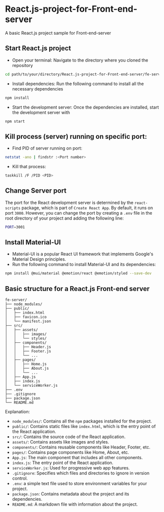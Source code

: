 # React.js-project-for-Front-end-server
A basic React.js project sample for Front-end-server

## Start React.js project

- Open your terminal: Navigate to the directory where you cloned the repository
```bash
cd path/to/your/directory/React.js-project-for-Front-end-server/fe-server
```
- Install dependencies: Run the following command to install all the necessary dependencies
```bash
npm install
```
- Start the development server: Once the dependencies are installed, start the development server with
```bash
npm start
```

## Kill process (server) running on specific port:
- Find PID of server running on port:
```bash
netstat -ano | findstr :<Port number>
```
- Kill that process:
```bash
taskkill /F /PID <PID>
```

## Change Server port
The port for the React development server is determined by the ```react-scripts``` package, which is part of ```Create React App```. By default, it runs on port ```3000```. However, you can change the port by creating a ```.env``` file in the root directory of your project and adding the following line:
```bash
PORT=3001
```

## Install Material-UI
- Material-UI is a popular React UI framework that implements Google's Material Design principles.
- Run the following command to install Material-UI and its dependencies:
```bash
npm install @mui/material @emotion/react @emotion/styled --save-dev
```

## Basic structure for a React.js Front-end server

```
fe-server/
├── node_modules/
├── public/
│   ├── index.html
│   ├── favicon.ico
│   └── manifest.json
├── src/
│   ├── assets/
│   │   ├── images/
│   │   └── styles/
│   ├── components/
│   │   ├── Header.js
│   │   ├── Footer.js
│   │   └── ...
│   ├── pages/
│   │   ├── Home.js
│   │   ├── About.js
│   │   └── ...
│   ├── App.js
│   ├── index.js
│   └── serviceWorker.js
├── .env
├── .gitignore
├── package.json
└── README.md

```
Explanation:
- ```node_modules/```: Contains all the ```npm``` packages installed for the project.
- ```public/```: Contains static files like ```index.html```, which is the entry point of the React application.
- ```src/```: Contains the source code of the React application.
- ```assets/```: Contains assets like images and styles.
- ```components/```: Contains reusable components like Header, Footer, etc.
- ```pages/```: Contains page components like Home, About, etc.
- ```App.js```: The main component that includes all other components.
- ```index.js```: The entry point of the React application.
- ```serviceWorker.js```: Used for progressive web app features.
- ```.gitignore```: Specifies which files and directories to ignore in version control.
- ```.env```: a simple text file used to store environment variables for your project.
- ```package.json```: Contains metadata about the project and its dependencies.
- ```README.md```: A markdown file with information about the project.
